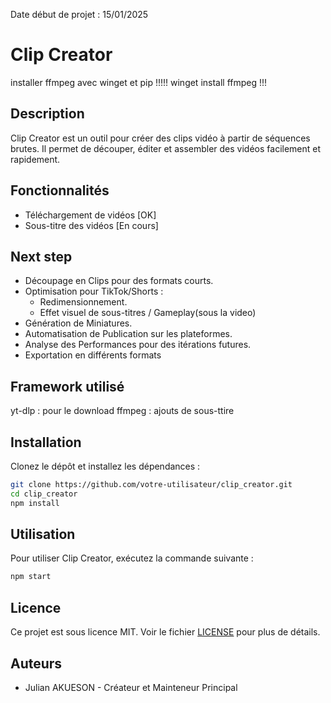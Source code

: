 Date début de projet : 15/01/2025

# Clip Creator

installer ffmpeg avec winget et pip
!!!!! winget install ffmpeg  !!!

## Description
Clip Creator est un outil pour créer des clips vidéo à partir de séquences brutes. Il permet de découper, éditer et assembler des vidéos facilement et rapidement.

## Fonctionnalités
- Téléchargement de vidéos [OK]
- Sous-titre des vidéos [En cours]

## Next step
- Découpage en Clips pour des formats courts.
- Optimisation pour TikTok/Shorts : <br/>
    - Redimensionnement.<br/>
    - Effet visuel de sous-titres / Gameplay(sous la video)
- Génération de Miniatures.
- Automatisation de Publication sur les plateformes.
- Analyse des Performances pour des itérations futures.
- Exportation en différents formats 

## Framework utilisé
yt-dlp : pour le download
ffmpeg : ajouts de sous-ttire

## Installation
Clonez le dépôt et installez les dépendances :
```bash
git clone https://github.com/votre-utilisateur/clip_creator.git
cd clip_creator
npm install
```

## Utilisation
Pour utiliser Clip Creator, exécutez la commande suivante :
```bash
npm start
```

## Licence
Ce projet est sous licence MIT. Voir le fichier [LICENSE](LICENSE) pour plus de détails.

## Auteurs
- Julian AKUESON - Créateur et Mainteneur Principal

